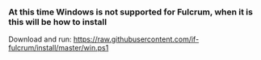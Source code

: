 ### At this time Windows is not supported for Fulcrum, when it is this will be how to install
Download and run: https://raw.githubusercontent.com/if-fulcrum/install/master/win.ps1
